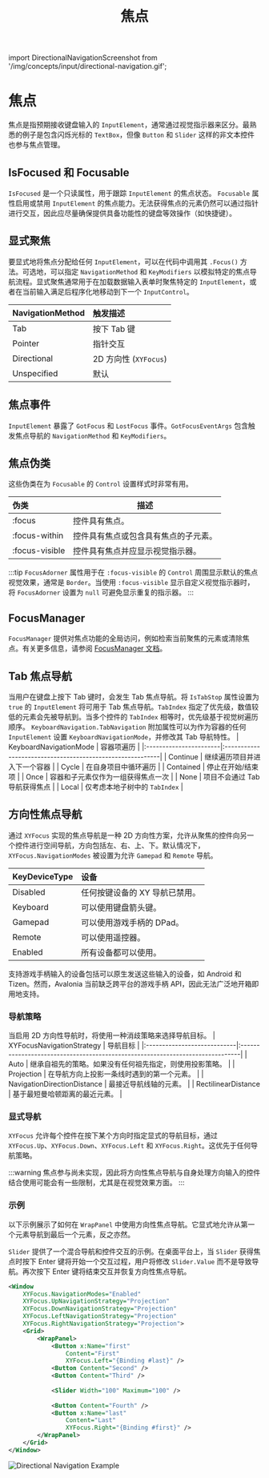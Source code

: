 ﻿---
id: focus
title: 焦点
---

import DirectionalNavigationScreenshot from '/img/concepts/input/directional-navigation.gif';

# 焦点
焦点是指预期接收键盘输入的 `InputElement`，通常通过视觉指示器来区分。最熟悉的例子是包含闪烁光标的 `TextBox`，但像 `Button` 和 `Slider` 这样的非文本控件也参与焦点管理。

## IsFocused 和 Focusable

`IsFocused` 是一个只读属性，用于跟踪 `InputElement` 的焦点状态。
`Focusable` 属性启用或禁用 `InputElement` 的焦点能力。无法获得焦点的元素仍然可以通过指针进行交互，因此应尽量确保提供具备功能性的键盘等效操作（如快捷键）。

## 显式聚焦

要显式地将焦点分配给任何 `InputElement`，可以在代码中调用其 `.Focus()` 方法。可选地，可以指定 `NavigationMethod` 和 `KeyModifiers` 以模拟特定的焦点导航流程。显式聚焦通常用于在加载数据输入表单时聚焦特定的 `InputElement`，或者在当前输入满足后程序化地移动到下一个 `InputControl`。

| NavigationMethod | 触发描述        |
|:-----------------|:---------------------------|
| Tab              | 按下 Tab 键              |
| Pointer          | 指针交互        |
| Directional      | 2D 方向性 (`XYFocus`) |
| Unspecified      | 默认                    |

## 焦点事件

`InputElement` 暴露了 `GotFocus` 和 `LostFocus` 事件。`GotFocusEventArgs` 包含触发焦点导航的 `NavigationMethod` 和 `KeyModifiers`。

## 焦点伪类

这些伪类在为 `Focusable` 的 `Control` 设置样式时非常有用。

| 伪类    | 描述                                                    |
|:---------------|----------------------------------------------------------------|
| :focus         | 控件具有焦点。                                         |
| :focus-within  | 控件具有焦点或包含具有焦点的子元素。 |
| :focus-visible | 控件具有焦点并应显示视觉指示器。      |

:::tip
`FocusAdorner` 属性用于在 `:focus-visible` 的 `Control` 周围显示默认的焦点视觉效果，通常是 `Border`。当使用 `:focus-visible` 显示自定义视觉指示器时，将 `FocusAdorner` 设置为 `null` 可避免显示重复的指示器。
:::

## FocusManager

`FocusManager` 提供对焦点功能的全局访问，例如检索当前聚焦的元素或清除焦点。有关更多信息，请参阅 [FocusManager 文档](../services/focus-manager)。

## Tab 焦点导航

当用户在键盘上按下 Tab 键时，会发生 Tab 焦点导航。将 `IsTabStop` 属性设置为 `true` 的 `InputElement` 将可用于 Tab 焦点导航。`TabIndex` 指定了优先级，数值较低的元素会先被导航到。当多个控件的 `TabIndex` 相等时，优先级基于视觉树遍历顺序。
`KeyboardNavigation.TabNavigation` 附加属性可以为作为容器的任何 `InputElement` 设置 `KeyboardNavigationMode`，并修改其 Tab 导航特性。
| KeyboardNavigationMode | 容器项遍历                                  |
|:-----------------------|:----------------------------------------------------------|
| Continue               | 继续遍历项目并进入下一个容器          |
| Cycle                  | 在自身项目中循环遍历        |
| Contained              | 停止在开始/结束项                           |
| Once                   | 容器和子元素仅作为一组获得焦点一次 |
| None                   | 项目不会通过 Tab 导航获得焦点               |
| Local                  | 仅考虑本地子树中的 `TabIndex`  |

## 方向性焦点导航 <MinVersion version="11.1" />

通过 `XYFocus` 实现的焦点导航是一种 2D 方向性方案，允许从聚焦的控件向另一个控件进行空间导航，方向包括左、右、上、下。默认情况下，`XYFocus.NavigationModes` 被设置为允许 `Gamepad` 和 `Remote` 导航。

| KeyDeviceType | 设备                                    |
|:--------------|:------------------------------------------|
| Disabled      | 任何按键设备的 XY 导航已禁用。 |
| Keyboard      | 可以使用键盘箭头键。          |
| Gamepad       | 可以使用游戏手柄的 DPad。      |
| Remote        | 可以使用遥控器。               |
| Enabled       | 所有设备都可以使用。                  |

支持游戏手柄输入的设备包括可以原生发送这些输入的设备，如 Android 和 Tizen。然而，Avalonia 当前缺乏跨平台的游戏手柄 API，因此无法广泛地开箱即用地支持。

### 导航策略

当启用 2D 方向性导航时，将使用一种消歧策略来选择导航目标。
| XYFocusNavigationStrategy   | 导航目标                                                             |
|:----------------------------|:------------------------------------------------------------------------------|
| Auto                        | 继承自祖先的策略。如果没有任何祖先指定，则使用投影策略。         |
| Projection                  | 在导航方向上投影一条线时遇到的第一个元素。 |
| NavigationDirectionDistance | 最接近导航线轴的元素。                           |
| RectilinearDistance         | 基于最短曼哈顿距离的最近元素。                     |

### 显式导航

`XYFocus` 允许每个控件在按下某个方向时指定显式的导航目标，通过 `XYFocus.Up`、`XYFocus.Down`、`XYFocus.Left` 和 `XYFocus.Right`。这优先于任何导航策略。

:::warning
焦点参与尚未实现，因此将方向性焦点导航与自身处理方向输入的控件结合使用可能会有一些限制，尤其是在视觉效果方面。
:::

### 示例

以下示例展示了如何在 `WrapPanel` 中使用方向性焦点导航。它显式地允许从第一个元素导航到最后一个元素，反之亦然。

`Slider` 提供了一个混合导航和控件交互的示例。在桌面平台上，当 `Slider` 获得焦点时按下 Enter 键将开始一个交互过程，用户将修改 `Slider.Value` 而不是导致导航。再次按下 Enter 键将结束交互并恢复方向性焦点导航。

```xml
<Window
    XYFocus.NavigationModes="Enabled"
    XYFocus.UpNavigationStrategy="Projection"
    XYFocus.DownNavigationStrategy="Projection"
    XYFocus.LeftNavigationStrategy="Projection"
    XYFocus.RightNavigationStrategy="Projection">
    <Grid>
        <WrapPanel>
            <Button x:Name="first"
                Content="First"
                XYFocus.Left="{Binding #last}" />
            <Button Content="Second" />
            <Button Content="Third" />
    
            <Slider Width="100" Maximum="100" />
    
            <Button Content="Fourth" />
            <Button x:Name="last"
                Content="Last"
                XYFocus.Right="{Binding #first}" />
        </WrapPanel>
    </Grid>
</Window>
```

<img src={DirectionalNavigationScreenshot} alt="Directional Navigation Example"/>
